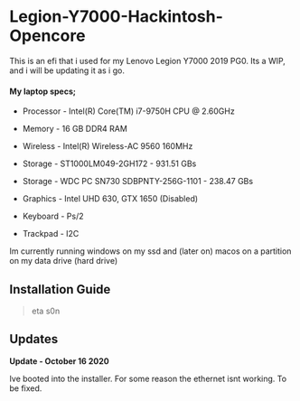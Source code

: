 # Legion-Y7000-Hackintosh-Opencore
This is an efi that i used for my Lenovo Legion Y7000 2019 PG0. Its a WIP, and i will be updating it as i go.

#### My laptop specs; 

 - Processor - Intel(R) Core(TM) i7-9750H CPU @ 2.60GHz

 - Memory - 16 GB DDR4 RAM

 - Wireless - Intel(R) Wireless-AC 9560 160MHz

 - Storage - ST1000LM049-2GH172 - 931.51 GBs

 - Storage - WDC PC SN730 SDBPNTY-256G-1101 - 238.47 GBs

 - Graphics - Intel UHD 630, GTX 1650 (Disabled)

 - Keyboard - Ps/2

 - Trackpad - I2C


Im currently running windows on my ssd and (later on) macos on a partition on my data drive (hard drive)

## Installation Guide

> eta s0n

## Updates

**Update - October 16 2020**

Ive booted into the installer. For some reason the ethernet isnt working. To be fixed.

